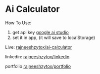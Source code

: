 # Ai Calculator 

How To Use:
 1. get api key [google ai studio](https://aistudio.google.com/apikey)
 2. set it in app, (it will save to localStorage)


Live: [rajneeshzytox/ai-calculator](https://ai-calculator-rajneeshzytox.netlify.app/)

linkedin: [rajneeshzytox/linkedin](https://linkedin/in/rajneeshzytox/)

portfolio [rajneeshzytox/portfolio](rajneeshzytox.netlify.app)

